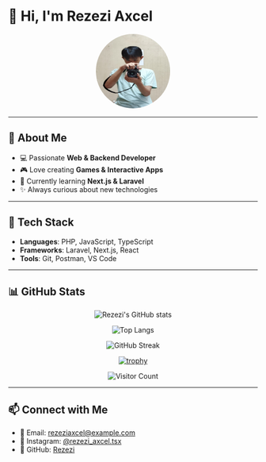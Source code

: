 # 👋 Hi, I'm Rezezi Axcel  

<div align="center">
  <img src="./me.jpg" width="150" height="150" style="border-radius: 50%;" alt="Axcel's Profile Picture" />
</div>  

---

## 🚀 About Me  
- 💻 Passionate **Web & Backend Developer**  
- 🎮 Love creating **Games & Interactive Apps**  
- 🌱 Currently learning **Next.js & Laravel**  
- ✨ Always curious about new technologies  

---

## 🔧 Tech Stack  
- **Languages**: PHP, JavaScript, TypeScript  
- **Frameworks**: Laravel, Next.js, React  
- **Tools**: Git, Postman, VS Code  

---

## 📊 GitHub Stats  

<div align="center">

  <!-- Stats utama -->
  ![Rezezi's GitHub stats](https://github-readme-stats.vercel.app/api?username=Rezezi&show_icons=true&theme=tokyonight&hide_border=true&border_radius=10)  

  <!-- Top Languages -->
  ![Top Langs](https://github-readme-stats.vercel.app/api/top-langs/?username=Rezezi&layout=compact&theme=tokyonight&hide_border=true&border_radius=10)  

  <!-- Streak Stats -->
  ![GitHub Streak](https://streak-stats.demolab.com?user=Rezezi&theme=tokyonight&hide_border=true&border_radius=10)  

  <!-- Trophy Stats -->
  [![trophy](https://github-profile-trophy.vercel.app/?username=Rezezi&theme=tokyonight&column=4&margin-w=15&margin-h=15&no-frame=true)](https://github.com/ryo-ma/github-profile-trophy)  

  <!-- Visitor Counter -->
  ![Visitor Count](https://komarev.com/ghpvc/?username=Rezezi&style=for-the-badge&color=1A1B27)  

</div>  

---

## 📫 Connect with Me  
- 📧 Email: rezeziaxcel@example.com  
- 📸 Instagram: [@rezezi_axcel.tsx](https://instagram.com/rezezi_axcel.tsx)  
- 🐙 GitHub: [Rezezi](https://github.com/Rezezi)  
